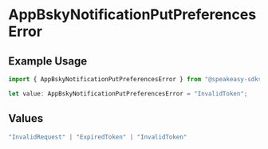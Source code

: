 # AppBskyNotificationPutPreferencesError

## Example Usage

```typescript
import { AppBskyNotificationPutPreferencesError } from "@speakeasy-sdks/bluesky/models/errors";

let value: AppBskyNotificationPutPreferencesError = "InvalidToken";
```

## Values

```typescript
"InvalidRequest" | "ExpiredToken" | "InvalidToken"
```